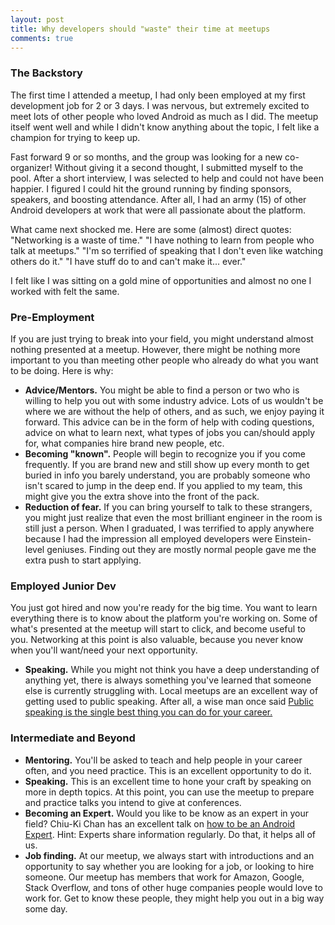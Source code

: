 ```yaml
---
layout: post
title: Why developers should "waste" their time at meetups
comments: true
---
```


### The Backstory
The first time I attended a meetup, I had only been employed at my first development job for 2 or 3 days. I was nervous, but extremely excited to meet lots of other people who loved Android as much as I did. The meetup itself went well and while I didn't know anything about the topic, I felt like a champion for trying to keep up. 

Fast forward 9 or so months, and the group was looking for a new co-organizer! Without giving it a second thought, I submitted myself to the pool. After a short interview, I was selected to help and could not have been happier. I figured I could hit the ground running by finding sponsors, speakers, and boosting attendance. After all, I had an army (15) of other Android developers at work that were all passionate about the platform.

What came next shocked me. Here are some (almost) direct quotes:
"Networking is a waste of time."
"I have nothing to learn from people who talk at meetups."
"I'm so terrified of speaking that I don't even like watching others do it."
"I have stuff do to and can't make it... ever."

I felt like I was sitting on a gold mine of opportunities and almost no one I worked with felt the same.

### Pre-Employment
If you are just trying to break into your field, you might understand almost nothing presented at a meetup. However, there might be nothing more important to you than meeting other people who already do what you want to be doing. Here is why:
* **Advice/Mentors.** You might be able to find a person or two who is willing to help you out with some industry advice. Lots of us wouldn't be where we are without the help of others, and as such, we enjoy paying it forward. This advice can be in the form of help with coding questions, advice on what to learn next, what types of jobs you can/should apply for, what companies hire brand new people, etc.
* **Becoming "known".** People will begin to recognize you if you come frequently. If you are brand new and still show up every month to get buried in info you barely understand, you are probably someone who isn't scared to jump in the deep end. If you applied to my team, this might give you the extra shove into the front of the pack.
* **Reduction of fear.** If you can bring yourself to talk to these strangers, you might just realize that even the most brilliant engineer in the room is still just a person. When I graduated, I was terrified to apply anywhere because I had the impression all employed developers were Einstein-level geniuses. Finding out they are mostly normal people gave me the extra push to start applying.

### Employed Junior Dev
You just got hired and now you're ready for the big time. You want to learn everything there is to know about the platform you're working on. Some of what's presented at the meetup will start to click, and become useful to you. Networking at this point is also valuable, because you never know when you'll want/need your next opportunity.
* **Speaking.** While you might not think you have a deep understanding of anything yet, there is always something you've learned that someone else is currently struggling with. Local meetups are an excellent way of getting used to public speaking. After all, a wise man once said [Public speaking is the single best thing you can do for your career.](http://www.donnfelker.com/the-single-best-thing-you-can-do-for-your-career/)

### Intermediate and Beyond

* **Mentoring.** You'll be asked to teach and help people in your career often, and you need practice. This is an excellent opportunity to do it.
* **Speaking.** This is an excellent time to hone your craft by speaking on more in depth topics. At this point, you can use the meetup to prepare and practice talks you intend to give at conferences.
* **Becoming an Expert.** Would you like to be know as an expert in your field? Chiu-Ki Chan has an excellent talk on [how to be an Android Expert](https://news.realm.io/news/droidcon-boston-chiu-ki-chan-how-to-be-an-android-expert/). Hint: Experts share information regularly. Do that, it helps all of us.
* **Job finding.** At our meetup, we always start with introductions and an opportunity to say whether you are looking for a job, or looking to hire someone. Our meetup has members that work for Amazon, Google, Stack Overflow, and tons of other huge companies people would love to work for. Get to know these people, they might help you out in a big way some day.
